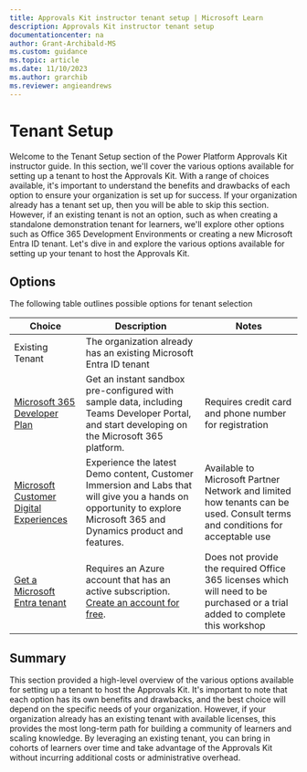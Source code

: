 ```yaml
---
title: Approvals Kit instructor tenant setup | Microsoft Learn
description: Approvals Kit instructor tenant setup
documentationcenter: na
author: Grant-Archibald-MS
ms.custom: guidance
ms.topic: article
ms.date: 11/10/2023
ms.author: grarchib
ms.reviewer: angieandrews
---
```


# Tenant Setup

Welcome to the Tenant Setup section of the Power Platform Approvals Kit instructor guide. In this section, we'll cover the various options available for setting up a tenant to host the Approvals Kit. With a range of choices available, it's important to understand the benefits and drawbacks of each option to ensure your organization is set up for success. If your organization already has a tenant set up, then you will be able to skip this section. However, if an existing tenant is not an option, such as when creating a standalone demonstration tenant for learners, we'll explore other options such as Office 365 Development Environments or creating a new Microsoft Entra ID tenant. Let's dive in and explore the various options available for setting up your tenant to host the Approvals Kit.

## Options

The following table outlines possible options for tenant selection

|Choice         |Description|Notes|
|---------------|-----------|-----|
|Existing Tenant|The organization already has an existing Microsoft Entra ID tenant||
|[Microsoft 365 Developer Plan](https://developer.microsoft.com/microsoft-365/dev-program)|Get an instant sandbox pre-configured with sample data, including Teams Developer Portal, and start developing on the Microsoft 365 platform.|Requires credit card and phone number for registration|
|[Microsoft Customer Digital Experiences](https://cdx.transform.microsoft.com/)|Experience the latest Demo content, Customer Immersion and Labs that will give you a hands on opportunity to explore Microsoft 365 and Dynamics product and features.|Available to Microsoft Partner Network and limited how tenants can be used. Consult terms and conditions for acceptable use|
|[Get a Microsoft Entra tenant](https://learn.microsoft.com/entra/identity-platform/quickstart-create-new-tenant)|Requires an Azure account that has an active subscription. [Create an account for free](https://azure.microsoft.com/free/?WT.mc_id=A261C142F).|Does not provide the required Office 365 licenses which will need to be purchased or a trial added to complete this workshop|

## Summary

This section provided a high-level overview of the various options available for setting up a tenant to host the Approvals Kit. It's important to note that each option has its own benefits and drawbacks, and the best choice will depend on the specific needs of your organization. However, if your organization already has an existing tenant with available licenses, this provides the most long-term path for building a community of learners and scaling knowledge. By leveraging an existing tenant, you can bring in cohorts of learners over time and take advantage of the Approvals Kit without incurring additional costs or administrative overhead.
